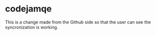 # codejamqe

This is a change made from the Github side so that the user can see the syncronization is working.
